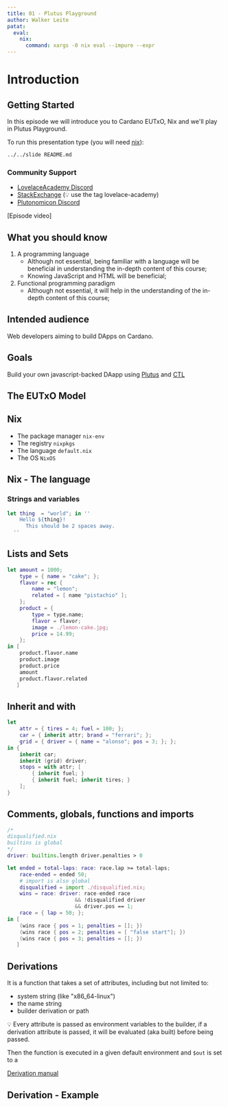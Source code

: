 ```yaml
---
title: 01 - Plutus Playground
author: Walker Leite
patat:
  eval:
    nix:
      command: xargs -0 nix eval --impure --expr
---
```

# Introduction

## Getting Started

In this episode we will introduce you to Cardano EUTxO, Nix and we'll play in Plutus Playground. 

To run this presentation type (you will need [nix](https://nixos.org)):

```bash
../../slide README.md
```

### Community Support

- [LovelaceAcademy Discord](https://discord.gg/fWP9eGdfZ8)
- [StackExchange](https://cardano.stackexchange.com/) (:bulb: use the tag lovelace-academy)
- [Plutonomicon Discord](https://discord.gg/gGFdGaUE)

[Episode video]

## What you should know

1. A programming language
    - Although not essential, being familiar with a language will be beneficial in understanding the in-depth content of this course;
    - Knowing JavaScript and HTML will be beneficial;
2. Functional programming paradigm
    - Although not essential, it will help in the understanding of the in-depth content of this course;

## Intended audience

Web developers aiming to build DApps on Cardano.

## Goals

Build your own javascript-backed DAapp using [Plutus](https://developers.cardano.org/docs/smart-contracts/plutus) and [CTL](https://github.com/Plutonomicon/cardano-transaction-lib)

## The EUTxO Model

## Nix

- The package manager `nix-env`
- The registry `nixpkgs`
- The language `default.nix`
- The OS `NixOS`

## Nix - The language

### Strings and variables

```nix
let thing  = "world"; in ''
    Hello ${thing}!
      This should be 2 spaces away.
  ''
```

## Lists and Sets

```nix
let amount = 1000;
    type = { name = "cake"; };
    flavor = rec {
        name = "lemon";
        related = [ name "pistachio" ];
    };
    product = {
        type = type.name;
        flavor = flavor;
        image = ./lemon-cake.jpg;
        price = 14.99;
    };
in [
    product.flavor.name
    product.image
    product.price
    amount
    product.flavor.related
   ]
```

## Inherit and with

```nix
let 
    attr = { tires = 4; fuel = 100; };
    car = { inherit attr; brand = "ferrari"; };
    grid = { driver = { name = "alonso"; pos = 3; }; };
in {
    inherit car;
    inherit (grid) driver;
    stops = with attr; [
        { inherit fuel; }
        { inherit fuel; inherit tires; }
    ];
}
```

## Comments, globals, functions and imports

```nix
/*
disqualified.nix
builtins is global
*/
driver: builtins.length driver.penalties > 0
```

```nix
let ended = total-laps: race: race.lap >= total-laps;
    race-ended = ended 50;
    # import is also global
    disqualified = import ./disqualified.nix;
    wins = race: driver: race-ended race
                      && !disqualified driver
                      && driver.pos == 1;
    race = { lap = 50; };
in [
    (wins race { pos = 1; penalties = []; })
    (wins race { pos = 2; penalties = [ "false start"]; })
    (wins race { pos = 3; penalties = []; })
   ]
```

## Derivations

It is a function that takes a set of attributes, including but not limited to:
- system string (like "x86_64-linux")
- the name string
- builder derivation or path

:bulb: Every attribute is passed as environment variables to the builder, if a derivation attribute is passed, it will be evaluated (aka built) before being passed.

Then the function is executed in a given default environment and `$out` is set to a 

[Derivation manual](https://nixos.org/manual/nix/stable/language/derivations.html)

## Derivation - Example


